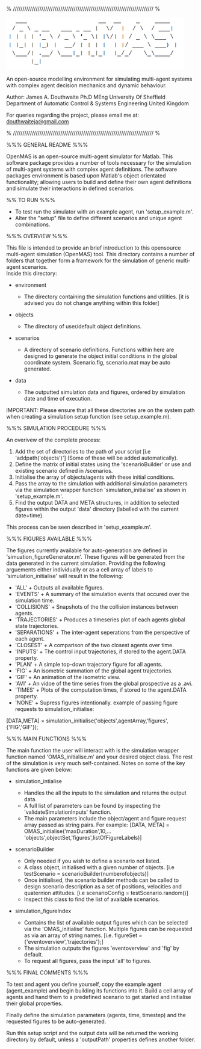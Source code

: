 % ////////////////////////////////////////////////////////////////////////// %

<img src="environment/assets/logo.PNG">

An open-source modelling environment for simulating multi-agent systems with 
complex agent decision mechanics and dynamic behaviour.

Author:	James A. Douthwaite Ph.D MEng 
  		University Of Sheffield
  		Department of Automatic Control & Systems Engineering
  		United Kingdom

For queries regarding the project, please email me at: douthwaiteja@gmail.com

% ////////////////////////////////////////////////////////////////////////// %
 
%%% GENERAL README %%%

OpenMAS is an open-source multi-agent simulator for Matlab. This software package provides a number of tools necessary for the simulation of multi-agent systems with complex agent definitions. The software packages environment is based upon Matlab's object orientated functionality; allowing users to build and define their own agent definitions and simulate their interactions in defined scenarios.

%% TO RUN %%%

- To test run the simulator with an example agent, run 'setup_example.m'.
- Alter the "setup" file to define different scenarios and unique agent combinations.

%%% OVERVIEW %%%

This file is intended to provide an brief introduction to this opensource multi-agent
simulation (OpenMAS) tool. This directory contains a number of folders that 
together form a framework for the simulation of generic multi-agent scenarios.  
Inside this directory:

- environment 
	+ The directory containing the simulation functions and utilities.
		[it is advised you do not change anything within this folder]

- objects   
	+ The directory of user/default object definitions.

- scenarios 
	+ A directory of scenario definitions. Functions within here are 
	  designed to generate the object initial conditions in the global
	  coordinate system. Scenario.fig, scenario.mat may be auto generated.
- data 
	+ The outputted simulation data and figures, ordered by simulation date 
	 and time of execution.

IMPORTANT: Please ensure that all these directories are on the system path when 
	   creating a simulation setup function (see setup_example.m).

%%% SIMULATION PROCEDURE %%%

An overivew of the complete process:
1. Add the set of directories to the path of your script [i.e 'addpath('objects')'] 
	(Some of these will be added automatically).
2. Define the matrix of initial states using the 'scenarioBuilder' or use and existing 
		scenario defined in /scenarios.
3. Initialise the array of objects/agents with these initial conditions.
4. Pass the array to the simulation with additional simulation parameters via the
   simulation wrapper function 'simulation_initialise' as shown in 'setup_example.m'.
5. Find the output DATA and META structures, in addition to selected figures within 
   the output 'data' directory (labelled with the current date+time).

This process can be seen described in 'setup_example.m'.

%%% FIGURES AVAILABLE %%%

The figures currently available for auto-generation are defined in 
'simuation_figureGenerator.m'. These figures will be generated from the data generated
in the current simulation. Providing the following arguements either individually or 
as a cell array of labels to 'simulation_initialise' will result in the following:

- 'ALL' 			+ Outputs all available figures.
- 'EVENTS' 			+ A summary of the simulation events that occured over the 
					  simulation time.
- 'COLLISIONS'   	+ Snapshots of the the collision instances between agents.
- 'TRAJECTORIES' 	+ Produces a timeseries plot of each agents global state trajectories.
- 'SEPARATIONS'  	+ The inter-agent seperations from the perspective of each agent.
- 'CLOSEST'		 	+ A comparison of the two closest agents over time.
- 'INPUTS'			+ The control input trajectories, if stored to the agent.DATA property.
- 'PLAN'			+ A simple top-down trajectory figure for all agents.
- 'FIG'		 		+ An isometric summation of the global agent trajectories.
- 'GIF'				+ An animation of the isometric view.
- 'AVI'				+ An vidoe of the time series from the global prospective as a .avi.
- 'TIMES'			+ Plots of the computation times, if stored to the agent.DATA property.
- 'NONE'			+ Supress figures intentionally.
example of passing figure requests to simulation_initialise:

[DATA,META] = simulation_initialise('objects',agentArray,'figures',{'FIG','GIF'});

%%% MAIN FUNCTIONS %%%

The main function the user will interact with is the simulation wrapper function
named 'OMAS_initialise.m' and your desired object class. The rest of the 
simulation is very much self-contained. Notes on some of the key functions are given
below:

- simulation_intialise 
	+ Handles the all the inputs to the simulation and returns 
		the output data.
	+ A full list of parameters can be found by inspecting the
		'validateSimulationInputs' function. 
	+ The main parameters include the object/agent and figure 
		request array passed as string pairs. For example:
		[DATA, META] = OMAS_initialise('maxDuration',10,...
				       'objects',objectSet,'figures',listOfFigureLabels)]	 

- scenarioBuilder 
	+ Only needed if you wish to define a scenario not listed.
	+ A class object, initialised with a given number of objects. 
		[i.e testScenario = scenarioBuilder(numberofobjects)]
	+ Once initialised, the scenario builder methods can be called to
		design scenario description as a set of positions, velocities 
		and quaternion attitudes.
		[i.e scenarioConfig = testScenario.random()]
	+ Inspect this class to find the list of available scenarios.

- simulation_figureIndex 
	+ Contains the list of available output figures which can be
		selected via the 'OMAS_initialise' function. Multiple
		figures can be requested as via an array of string names.
		[i.e. figureSet = {'eventoverview','trajectories'};]
	+ The simulation outputs the figures 'eventoverview' and 'fig' 
		by default.
	+ To request all figures, pass the input 'all' to figures.

%%% FINAL COMMENTS %%%

To test and agent you define yourself, copy the example agent (agent_example) and 
begin building its functions into it. Build a cell array of agents and hand them to
a predefined scenario to get started and initialise their global properties. 

Finally define the simulation parameters (agents, time, timestep) and the requested
figures to be auto-generated.

Run this setup script and the output data will be returned the working directory by
default, unless a 'outputPath' properties defines another folder.